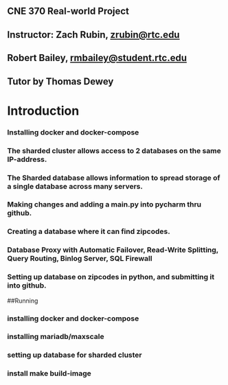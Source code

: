 ## CNE 370 Real-world Project
## Instructor: Zach Rubin, zrubin@rtc.edu
##
## Robert Bailey, rmbailey@student.rtc.edu
## Tutor by Thomas Dewey

# Introduction
### Installing docker and docker-compose
### The sharded cluster allows access to 2 databases on the same IP-address.
### The Sharded database allows information to spread storage of a single database across many servers.
### Making changes and adding a main.py into pycharm thru github.
### Creating a database where it can find zipcodes.
### Database Proxy with Automatic Failover, Read-Write Splitting, Query Routing, Binlog Server, SQL Firewall
### Setting up database on zipcodes in python, and submitting it into github. 

##Running
### installing docker and docker-compose
### installing mariadb/maxscale
### setting up database for sharded cluster 
### install make build-image

